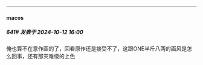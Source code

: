 ﻿
*****

####  macos  
##### 641#       发表于 2024-10-12 16:00

俺也算不在意作画的了，回看原作还是接受不了，这跟ONE半斤八两的画风是怎么回事，还有那灾难级的上色

